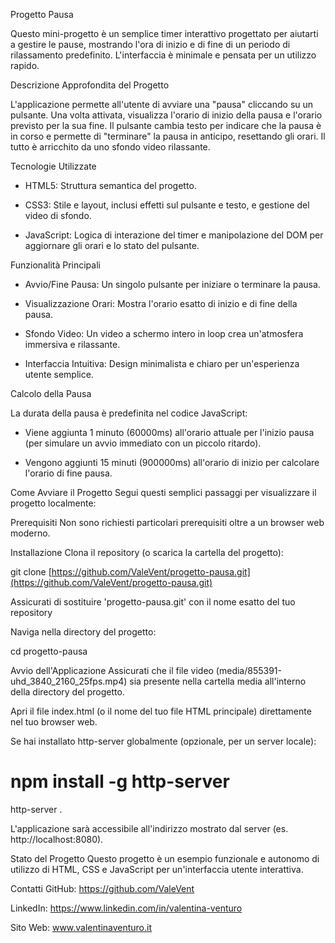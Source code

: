 Progetto Pausa

Questo mini-progetto è un semplice timer interattivo progettato per aiutarti a gestire le pause, mostrando l'ora di inizio e di fine di un periodo di rilassamento predefinito. L'interfaccia è minimale e pensata per un utilizzo rapido.

Descrizione Approfondita del Progetto

L'applicazione permette all'utente di avviare una "pausa" cliccando su un pulsante. Una volta attivata, visualizza l'orario di inizio della pausa e l'orario previsto per la sua fine. Il pulsante cambia testo per indicare che la pausa è in corso e permette di "terminare" la pausa in anticipo, resettando gli orari. Il tutto è arricchito da uno sfondo video rilassante.

Tecnologie Utilizzate

- HTML5: Struttura semantica del progetto.

- CSS3: Stile e layout, inclusi effetti sul pulsante e testo, e gestione del video di sfondo.

- JavaScript: Logica di interazione del timer e manipolazione del DOM per aggiornare gli orari e lo stato del pulsante.

Funzionalità Principali

- Avvio/Fine Pausa: Un singolo pulsante per iniziare o terminare la pausa.

- Visualizzazione Orari: Mostra l'orario esatto di inizio e di fine della pausa.

- Sfondo Video: Un video a schermo intero in loop crea un'atmosfera immersiva e rilassante.

- Interfaccia Intuitiva: Design minimalista e chiaro per un'esperienza utente semplice.

Calcolo della Pausa

La durata della pausa è predefinita nel codice JavaScript:

- Viene aggiunta 1 minuto (60000ms) all'orario attuale per l'inizio pausa (per simulare un avvio immediato con un piccolo ritardo).

- Vengono aggiunti 15 minuti (900000ms) all'orario di inizio per calcolare l'orario di fine pausa.

Come Avviare il Progetto
Segui questi semplici passaggi per visualizzare il progetto localmente:

Prerequisiti
Non sono richiesti particolari prerequisiti oltre a un browser web moderno.

Installazione
Clona il repository (o scarica la cartella del progetto):

git clone [https://github.com/ValeVent/progetto-pausa.git](https://github.com/ValeVent/progetto-pausa.git)

Assicurati di sostituire 'progetto-pausa.git' con il nome esatto del tuo repository

Naviga nella directory del progetto:

cd progetto-pausa

Avvio dell'Applicazione
Assicurati che il file video (media/855391-uhd_3840_2160_25fps.mp4) sia presente nella cartella media all'interno della directory del progetto.

Apri il file index.html (o il nome del tuo file HTML principale) direttamente nel tuo browser web.

Se hai installato http-server globalmente (opzionale, per un server locale):

# npm install -g http-server
http-server .

L'applicazione sarà accessibile all'indirizzo mostrato dal server (es. http://localhost:8080).

Stato del Progetto
Questo progetto è un esempio funzionale e autonomo di utilizzo di HTML, CSS e JavaScript per un'interfaccia utente interattiva.

Contatti
GitHub: https://github.com/ValeVent

LinkedIn: https://www.linkedin.com/in/valentina-venturo

Sito Web: www.valentinaventuro.it

